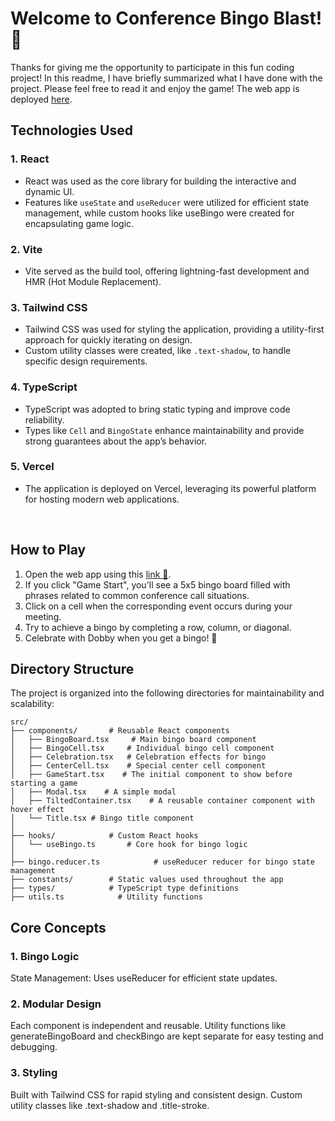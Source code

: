 # Welcome to Conference Bingo Blast! 💠
Thanks for giving me the opportunity to participate in this fun coding project! In this readme, I have briefly summarized what I have done with the project. Please feel free to read it and enjoy the game!
The web app is deployed [here](https://conference-bingo-blast.vercel.app/).

## Technologies Used
### 1. React
- React was used as the core library for building the interactive and dynamic UI.
- Features like ```useState``` and ```useReducer``` were utilized for efficient state management, while custom hooks like useBingo were created for encapsulating game logic.

### 2. Vite
- Vite served as the build tool, offering lightning-fast development and HMR (Hot Module Replacement).

### 3. Tailwind CSS
- Tailwind CSS was used for styling the application, providing a utility-first approach for quickly iterating on design.
- Custom utility classes were created, like ```.text-shadow```, to handle specific design requirements.


### 4. TypeScript
- TypeScript was adopted to bring static typing and improve code reliability.
- Types like ```Cell``` and ```BingoState``` enhance maintainability and provide strong guarantees about the app’s behavior.

### 5. Vercel
- The application is deployed on Vercel, leveraging its powerful platform for hosting modern web applications.

<br/>

## How to Play

1. Open the web app using this [link 🔗](https://conference-bingo-blast.vercel.app/).
2. If you click "Game Start", you'll see a 5x5 bingo board filled with phrases related to common conference call situations.
3. Click on a cell when the corresponding event occurs during your meeting.
4. Try to achieve a bingo by completing a row, column, or diagonal.
5. Celebrate with Dobby when you get a bingo! 🎉


## Directory Structure
The project is organized into the following directories for maintainability and scalability:

```
src/
├── components/       # Reusable React components
│   ├── BingoBoard.tsx     # Main bingo board component
│   ├── BingoCell.tsx     # Individual bingo cell component
│   ├── Celebration.tsx   # Celebration effects for bingo
│   ├── CenterCell.tsx    # Special center cell component
│   ├── GameStart.tsx    # The initial component to show before starting a game
│   ├── Modal.tsx    # A simple modal
│   ├── TiltedContainer.tsx    # A reusable container component with hover effect
│   └── Title.tsx # Bingo title component
│
├── hooks/            # Custom React hooks
│   └── useBingo.ts       # Core hook for bingo logic
│
├── bingo.reducer.ts            # useReducer reducer for bingo state management
├── constants/        # Static values used throughout the app
├── types/            # TypeScript type definitions
├── utils.ts            # Utility functions
```


## Core Concepts
### 1. Bingo Logic
State Management: Uses useReducer for efficient state updates.

### 2. Modular Design
Each component is independent and reusable.
Utility functions like generateBingoBoard and checkBingo are kept separate for easy testing and debugging.

### 3. Styling
Built with Tailwind CSS for rapid styling and consistent design.
Custom utility classes like .text-shadow and .title-stroke.
